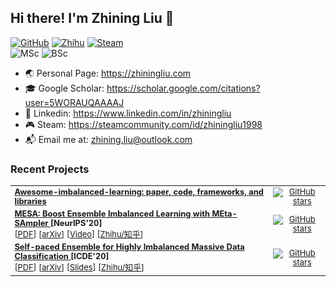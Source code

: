 ## Hi there! I'm Zhining Liu 👋

[![GitHub](https://img.shields.io/badge/dynamic/json?label=GitHub&query=%24.data.totalSubs&url=https%3A%2F%2Fapi.spencerwoo.com%2Fsubstats%2F%3Fsource%3Dgithub%26queryKey%3DZhiningLiu1998&labelColor=282c34&color=181717&logo=github&longCache=true&style=flat-square&suffix=%20Followers)](https://github.com/ZhiningLiu1998)
[![Zhihu](https://img.shields.io/badge/dynamic/json?color=282c34&labelColor=0084ff&label=%E7%9F%A5%E4%B9%8E/Zhihu&query=%24.data.totalSubs&url=https%3A%2F%2Fapi.spencerwoo.com%2Fsubstats%2F%3Fsource%3Dzhihu%26queryKey%3Dliu-zhi-zhu-14&longCache=true&style=flat-square&suffix=%20Followers)](https://www.zhihu.com/people/liu-zhi-zhu-14)
[![Steam](https://img.shields.io/badge/dynamic/json?label=Steam&query=%24.data.totalSubs&url=https%3A%2F%2Fapi.spencerwoo.com%2Fsubstats%2F%3Fsource%3DsteamFriends%26queryKey%3D76561198283527394&suffix=%20Friends&logo=steam&labelColor=134375&color=0b1a37&longCache=true&style=flat-square)](https://steamcommunity.com/id/zhiningliu1998) <br>
![MSc](https://img.shields.io/badge/M.Sc.-Jilin%20Univ.%20(2019--2022)-brightgreen?style=flat-square)
![BSc](https://img.shields.io/badge/B.Sc.-Jilin%20Univ.%20(2015--2019)-yellowgreen?style=flat-square)

- 🌏 Personal Page: https://zhiningliu.com
- 🎓 Google Scholar: https://scholar.google.com/citations?user=5WORAUQAAAAJ
- 💼 Linkedin: https://www.linkedin.com/in/zhiningliu
- 🎮 Steam: https://steamcommunity.com/id/zhiningliu1998
- 📬 Email me at: [zhining.liu@outlook.com](mailto:zhining.liu@outlook.com)

### Recent Projects

<table style="border:none;font-size:0.92em;">
  <tr>
  <td style="border:none;"><a href="https://github.com/ZhiningLiu1998/awesome-imbalanced-learning"><strong>Awesome-imbalanced-learning: paper, code, frameworks, and libraries</strong></a></td>
  <td style="border:none;text-align:center;">
  <a href="https://github.com/ZhiningLiu1998/awesome-imbalanced-learning/stargazers"><img alt="GitHub stars" src="https://img.shields.io/github/stars/ZhiningLiu1998/awesome-imbalanced-learning?style=social"></a>
  </td>
  </tr>
  <tr>
  <td style="border:none;"><a href="https://github.com/ZhiningLiu1998/mesa"><strong>
  MESA: Boost Ensemble Imbalanced Learning with MEta-SAmpler 
  </a> [NeurIPS'20] <br> </strong>
    [<a href="{{ site.baseurl }}files/NeurIPS_2020_MESA.pdf">PDF</a>]
    [<a href="https://arxiv.org/abs/2010.08830">arXiv</a>]
    [<a href="https://studio.slideslive.com/web_recorder/share/20201020T134559Z__NeurIPS_posters__17343__mesa-effective-ensemble-imbal?s=d3745afc-cfcf-4d60-9f34-63d3d811b55f">Video</a>]
    [<a href="https://zhuanlan.zhihu.com/p/268539195">Zhihu/知乎</a>] 
  </td>
  <td style="border:none;text-align:center;"><a href="https://github.com/ZhiningLiu1998/mesa/stargazers"><img alt="GitHub stars" src="https://img.shields.io/github/stars/ZhiningLiu1998/mesa?style=social"></a></td>
  </tr>
  <tr>
  <td style="border:none;"><a href="https://github.com/ZhiningLiu1998/self-paced-ensemble"><strong>
  Self-paced Ensemble for Highly Imbalanced Massive Data Classification
  </a> [ICDE'20] <br> </strong>
    [<a href="https://conferences.computer.org/icde/2020/pdfs/ICDE2020-5acyuqhpJ6L9P042wmjY1p/290300a841/290300a841.pdf">PDF</a>]
    [<a href="https://arxiv.org/abs/1909.03500v3">arXiv</a>] 
    [<a href="{{ site.baseurl }}files/ICDE_2020_self_paced_ensemble_slides.pdf">Slides</a>] 
    [<a href="https://zhuanlan.zhihu.com/p/86891438">Zhihu/知乎</a>] 
  </td>
  <td style="border:none;text-align:center;"><a href="https://github.com/ZhiningLiu1998/self-paced-ensemble/stargazers"><img alt="GitHub stars" src="https://img.shields.io/github/stars/ZhiningLiu1998/self-paced-ensemble?style=social"></a></td>
  </tr>
</table>
